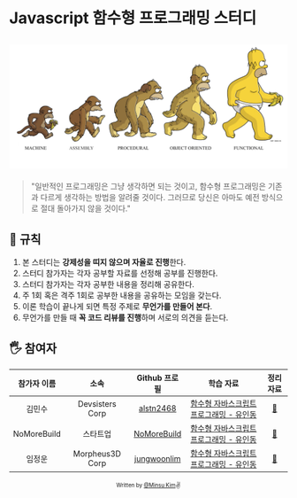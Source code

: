 # Javascript 함수형 프로그래밍 스터디

<h2 align="center">
  <img src="thumbnail.png" alt="Functional Programming" width="700">
</h2>

> "일반적인 프로그래밍은 그냥 생각하면 되는 것이고, 함수형 프로그래밍은 기존과 다르게 생각하는 방법을 알려줄 것이다. 그러므로 당신은 아마도 예전 방식으로 절대 돌아가지 않을 것이다."

## 🚧 규칙

1. 본 스터디는 **강제성을 띠지 않으며 자율로 진행**한다.
2. 스터디 참가자는 각자 공부할 자료를 선정해 공부를 진행한다.
3. 스터디 참가자는 각자 공부한 내용을 정리해 공유한다.
4. 주 1회 혹은 격주 1회로 공부한 내용을 공유하는 모임을 갖는다.
5. 이론 학습이 끝나게 되면 특정 주제로 **무언가를 만들어 본다**.
6. 무언가를 만들 때 **꼭 코드 리뷰를 진행**하며 서로의 의견을 듣는다.

## 🖐 참여자

| 참가자 이름 |      소속       |               Github 프로필               |                                               학습 자료                                               |           정리 자료           |
| :---------: | :-------------: | :---------------------------------------: | :---------------------------------------------------------------------------------------------------: | :---------------------------: |
|   김민수    | Devsisters Corp | [alstn2468](https://github.com/alstn2468) | [함수형 자바스크립트 프로그래밍 - 유인동](https://book.naver.com/bookdb/book_detail.nhn?bid=12800140) | [:link:](alstn2468/README.md) |
| NoMoreBuild | 스타트업 | [NoMoreBuild](https://github.com/NoMoreBuild) |  [함수형 자바스크립트 프로그래밍 - 유인동](https://book.naver.com/bookdb/book_detail.nhn?bid=12800140) | [:link:](nomorebuild/README.md) |
|   임정운    | Morpheus3D Corp | [jungwoonlim](https://github.com/jungwoonlim) | [함수형 자바스크립트 프로그래밍 - 유인동](https://book.naver.com/bookdb/book_detail.nhn?bid=12800140) | [:link:](jungwoonlim/README.md) |

<div align="center">

<sub><sup>Written by <a href="https://github.com/alstn2468">@Minsu Kim</a></sup></sub><small>✌</small>

</div>
